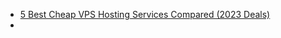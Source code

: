 - [5 Best Cheap VPS Hosting Services Compared (2023 Deals)](https://themeisle.com/blog/cheap-vps-hosting/)
- 
